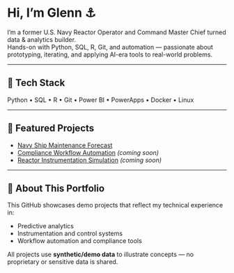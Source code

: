 # Hi, I’m Glenn ⚓  

I’m a former U.S. Navy Reactor Operator and Command Master Chief turned data & analytics builder.  
Hands-on with Python, SQL, R, Git, and automation — passionate about prototyping, iterating, and applying AI-era tools to real-world problems.  

---

## 🔧 Tech Stack
Python • SQL • R • Git • Power BI • PowerApps • Docker • Linux  

---

## 🚀 Featured Projects
- [Navy Ship Maintenance Forecast](https://github.com/GlennGoGit/navy-ship-maintenance-forecast)  
- [Compliance Workflow Automation](https://github.com/GlennGoGit/compliance-automation-tools) *(coming soon)*  
- [Reactor Instrumentation Simulation](https://github.com/GlennGoGit/reactor-instrumentation-sim) *(coming soon)*  


---

## 🎯 About This Portfolio
This GitHub showcases demo projects that reflect my technical experience in:  
- Predictive analytics  
- Instrumentation and control systems  
- Workflow automation and compliance tools  

All projects use **synthetic/demo data** to illustrate concepts — no proprietary or sensitive data is shared.  
